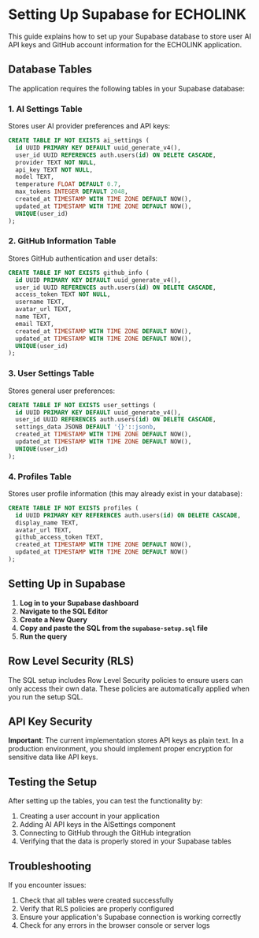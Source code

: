 # Setting Up Supabase for ECHOLINK

This guide explains how to set up your Supabase database to store user AI API keys and GitHub account information for the ECHOLINK application.

## Database Tables

The application requires the following tables in your Supabase database:

### 1. AI Settings Table

Stores user AI provider preferences and API keys:

```sql
CREATE TABLE IF NOT EXISTS ai_settings (
  id UUID PRIMARY KEY DEFAULT uuid_generate_v4(),
  user_id UUID REFERENCES auth.users(id) ON DELETE CASCADE,
  provider TEXT NOT NULL,
  api_key TEXT NOT NULL,
  model TEXT,
  temperature FLOAT DEFAULT 0.7,
  max_tokens INTEGER DEFAULT 2048,
  created_at TIMESTAMP WITH TIME ZONE DEFAULT NOW(),
  updated_at TIMESTAMP WITH TIME ZONE DEFAULT NOW(),
  UNIQUE(user_id)
);
```

### 2. GitHub Information Table

Stores GitHub authentication and user details:

```sql
CREATE TABLE IF NOT EXISTS github_info (
  id UUID PRIMARY KEY DEFAULT uuid_generate_v4(),
  user_id UUID REFERENCES auth.users(id) ON DELETE CASCADE,
  access_token TEXT NOT NULL,
  username TEXT,
  avatar_url TEXT,
  name TEXT,
  email TEXT,
  created_at TIMESTAMP WITH TIME ZONE DEFAULT NOW(),
  updated_at TIMESTAMP WITH TIME ZONE DEFAULT NOW(),
  UNIQUE(user_id)
);
```

### 3. User Settings Table

Stores general user preferences:

```sql
CREATE TABLE IF NOT EXISTS user_settings (
  id UUID PRIMARY KEY DEFAULT uuid_generate_v4(),
  user_id UUID REFERENCES auth.users(id) ON DELETE CASCADE,
  settings_data JSONB DEFAULT '{}'::jsonb,
  created_at TIMESTAMP WITH TIME ZONE DEFAULT NOW(),
  updated_at TIMESTAMP WITH TIME ZONE DEFAULT NOW(),
  UNIQUE(user_id)
);
```

### 4. Profiles Table

Stores user profile information (this may already exist in your database):

```sql
CREATE TABLE IF NOT EXISTS profiles (
  id UUID PRIMARY KEY REFERENCES auth.users(id) ON DELETE CASCADE,
  display_name TEXT,
  avatar_url TEXT,
  github_access_token TEXT,
  created_at TIMESTAMP WITH TIME ZONE DEFAULT NOW(),
  updated_at TIMESTAMP WITH TIME ZONE DEFAULT NOW()
);
```

## Setting Up in Supabase

1. **Log in to your Supabase dashboard**
2. **Navigate to the SQL Editor**
3. **Create a New Query**
4. **Copy and paste the SQL from the `supabase-setup.sql` file**
5. **Run the query**

## Row Level Security (RLS)

The SQL setup includes Row Level Security policies to ensure users can only access their own data. These policies are automatically applied when you run the setup SQL.

## API Key Security

**Important**: The current implementation stores API keys as plain text. In a production environment, you should implement proper encryption for sensitive data like API keys.

## Testing the Setup

After setting up the tables, you can test the functionality by:

1. Creating a user account in your application
2. Adding AI API keys in the AISettings component
3. Connecting to GitHub through the GitHub integration
4. Verifying that the data is properly stored in your Supabase tables

## Troubleshooting

If you encounter issues:

1. Check that all tables were created successfully
2. Verify that RLS policies are properly configured
3. Ensure your application's Supabase connection is working correctly
4. Check for any errors in the browser console or server logs